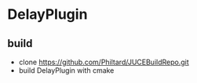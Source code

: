# DelayPlugin

## build

 - clone https://github.com/Philtard/JUCEBuildRepo.git
 - build DelayPlugin with cmake
